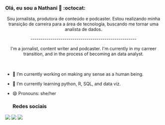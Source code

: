 ### Olá, eu sou a Nathani 👋 :octocat:

<p align="center">
  Sou jornalista, produtora de conteúdo e podcaster. Estou realizando minha transição de carreira para a área de tecnologia, buscando me tornar uma analista de dados. 

  <p align="center">
----------------------------------------------------- 

<p align="center">
  I'm a jornalist, content writer and podcaster. I'm currently in my carreer transition, and in the process of becoming an data analyst. 

<br>
<br>
<br>

- 🔭 I’m currently working on making any sense as a human being.
- 🌱 I’m currently learning python, R, SQL, and data viz.
- 😄 Pronouns: she/her


  
  ### Redes sociais

<a href="https://www.linkedin.com/in/nathani-mota-de-souza-70a816187/"><img src="https://img.shields.io/badge/LinkedIn-0077B5?style=for-the-badge&logo=linkedin&logoColor=white"/></a>
<a href="mailto:nathani.mota@gmail.com"><img src="https://img.shields.io/badge/Gmail-D14836?style=for-the-badge&logo=gmail&logoColor=white"/></a>
<a href="https://twitter.com/nathanimota"><img src="https://img.shields.io/badge/Twitter-1DA1F2?style=for-the-badge&logo=twitter&logoColor=white"/></a>
</p>

